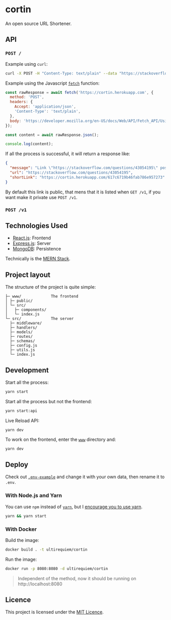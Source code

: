 # cortin

An open source URL Shortener.

## API

### `POST /`

Example using `curl`:

```sh
curl -X POST -H "Content-Type: text/plain" --data "https://stackoverflow.com/questions/43054195" https://cortin.herokuapp.com
```

Example using the Javascript [`fetch`](https://developer.mozilla.org/en-US/docs/Web/API/Fetch_API/Using_Fetch) function:

```javascript
const rawResponse = await fetch('https://cortin.herokuapp.com', {
  method: 'POST',
  headers: {
    Accept: 'application/json',
    'Content-Type': 'text/plain',
  },
  body: 'https://developer.mozilla.org/en-US/docs/Web/API/Fetch_API/Using_Fetch',
});

const content = await rawResponse.json();

console.log(content);
```

If all the process is successful, it will return a response like:

```json
{
  "message": "Link \"https://stackoverflow.com/questions/43054195\" posted successfully.",
  "url": "https://stackoverflow.com/questions/43054195",
  "shortLink": "https://cortin.herokuapp.com/617c6719b46fab786e957273"
}
```

By default this link is public, that mens that it is listed when `GET /v1`,
if you want make it private use `POST /v1`.

### `POST /v1`

## Technologies Used

- [React.js](https://reactjs.org): Frontend
- [Express.js](https://expressjs.com): Server
- [MongoDB](https://www.mongodb.com): Persistence

Technically is the [MERN Stack](https://www.mongodb.com/mern-stack).

## Project layout

The structure of the project is quite simple:

```
├─ www/             The frontend
│ ├─ public/
│ └─ src/
│   ├─ components/
│   └─ index.js
└─ src/             The server
  ├─ middleware/
  ├─ handlers/
  ├─ models/
  ├─ routes/
  ├─ schemas/
  ├─ config.js
  ├─ utils.js
  └─ index.js
```

## Development

Start all the process:

```sh
yarn start
```

Start all the process but not the frontend:

```sh
yarn start:api
```

Live Reload API:

```
yarn dev
```

To work on the frontend, enter the [`www`](./www) directory and:

```sh
yarn dev
```

## Deploy

Check out [`.env-example`](./.env-example) and change it with your own data,
then rename it to `.env`.

### With Node.js and Yarn

You can use `npm` instead of [`yarn`](https://github.com/yarnpkg/berry), but I
[encourage you to use yarn](https://stackoverflow.com/questions/40027819).

```sh
yarn && yarn start
```

### With Docker

Build the image:

```sh
docker build . -t ultirequiem/cortin
```

Run the image:

```sh
docker run -p 8080:8080 -d ultirequiem/cortin
```

> Independent of the method, now it should be running on http://localhost:8080

## Licence

This project is licensed under the [MIT Licence](./license).
